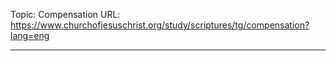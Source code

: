 Topic: Compensation
URL: https://www.churchofjesuschrist.org/study/scriptures/tg/compensation?lang=eng

---

